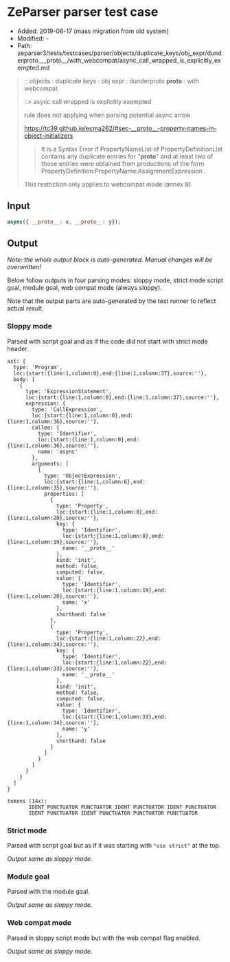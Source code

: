 # ZeParser parser test case

- Added: 2019-06-17 (mass migration from old system)
- Modified: -
- Path: zeparser3/tests/testcases/parser/objects/duplicate_keys/obj_expr/dunderproto___proto__/with_webcompat/async_call_wrapped_is_explicitly_exempted.md

> :: objects : duplicate keys : obj expr : dunderproto __proto__ : with webcompat
>
> ::> async call wrapped is explicitly exempted
>
> rule does not applying when parsing potential async arrow
> 
> https://tc39.github.io/ecma262/#sec-__proto__-property-names-in-object-initializers
> 
> > It is a Syntax Error if PropertyNameList of PropertyDefinitionList contains any duplicate entries for "__proto__" and at least two of those entries were obtained from productions of the form PropertyDefinition:PropertyName:AssignmentExpression .
> 
> This restriction only applies to webcompat mode (annex B)

## Input

`````js
async({ __proto__: x, __proto__: y});
`````

## Output

_Note: the whole output block is auto-generated. Manual changes will be overwritten!_

Below follow outputs in four parsing modes: sloppy mode, strict mode script goal, module goal, web compat mode (always sloppy).

Note that the output parts are auto-generated by the test runner to reflect actual result.

### Sloppy mode

Parsed with script goal and as if the code did not start with strict mode header.

`````
ast: {
  type: 'Program',
  loc:{start:{line:1,column:0},end:{line:1,column:37},source:''},
  body: [
    {
      type: 'ExpressionStatement',
      loc:{start:{line:1,column:0},end:{line:1,column:37},source:''},
      expression: {
        type: 'CallExpression',
        loc:{start:{line:1,column:0},end:{line:1,column:36},source:''},
        callee: {
          type: 'Identifier',
          loc:{start:{line:1,column:0},end:{line:1,column:36},source:''},
          name: 'async'
        },
        arguments: [
          {
            type: 'ObjectExpression',
            loc:{start:{line:1,column:6},end:{line:1,column:35},source:''},
            properties: [
              {
                type: 'Property',
                loc:{start:{line:1,column:8},end:{line:1,column:20},source:''},
                key: {
                  type: 'Identifier',
                  loc:{start:{line:1,column:8},end:{line:1,column:19},source:''},
                  name: '__proto__'
                },
                kind: 'init',
                method: false,
                computed: false,
                value: {
                  type: 'Identifier',
                  loc:{start:{line:1,column:19},end:{line:1,column:20},source:''},
                  name: 'x'
                },
                shorthand: false
              },
              {
                type: 'Property',
                loc:{start:{line:1,column:22},end:{line:1,column:34},source:''},
                key: {
                  type: 'Identifier',
                  loc:{start:{line:1,column:22},end:{line:1,column:33},source:''},
                  name: '__proto__'
                },
                kind: 'init',
                method: false,
                computed: false,
                value: {
                  type: 'Identifier',
                  loc:{start:{line:1,column:33},end:{line:1,column:34},source:''},
                  name: 'y'
                },
                shorthand: false
              }
            ]
          }
        ]
      }
    }
  ]
}

tokens (14x):
       IDENT PUNCTUATOR PUNCTUATOR IDENT PUNCTUATOR IDENT PUNCTUATOR
       IDENT PUNCTUATOR IDENT PUNCTUATOR PUNCTUATOR PUNCTUATOR
`````

### Strict mode

Parsed with script goal but as if it was starting with `"use strict"` at the top.

_Output same as sloppy mode._

### Module goal

Parsed with the module goal.

_Output same as sloppy mode._

### Web compat mode

Parsed in sloppy script mode but with the web compat flag enabled.

_Output same as sloppy mode._
